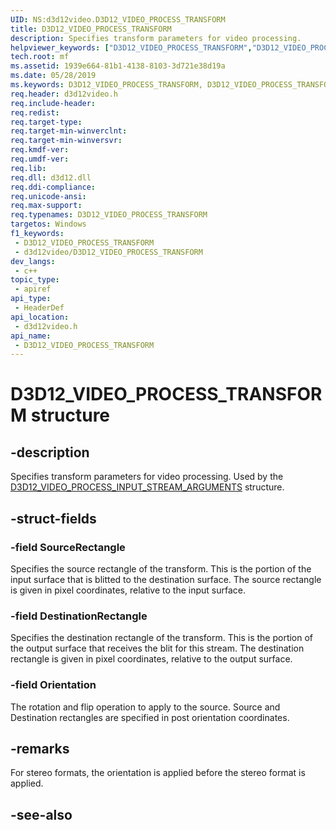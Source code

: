 ```yaml
---
UID: NS:d3d12video.D3D12_VIDEO_PROCESS_TRANSFORM
title: D3D12_VIDEO_PROCESS_TRANSFORM
description: Specifies transform parameters for video processing.
helpviewer_keywords: ["D3D12_VIDEO_PROCESS_TRANSFORM","D3D12_VIDEO_PROCESS_TRANSFORM",""]
tech.root: mf
ms.assetid: 1939e664-81b1-4138-8103-3d721e38d19a
ms.date: 05/28/2019
ms.keywords: D3D12_VIDEO_PROCESS_TRANSFORM, D3D12_VIDEO_PROCESS_TRANSFORM,
req.header: d3d12video.h
req.include-header: 
req.redist: 
req.target-type: 
req.target-min-winverclnt: 
req.target-min-winversvr: 
req.kmdf-ver: 
req.umdf-ver: 
req.lib: 
req.dll: d3d12.dll
req.ddi-compliance: 
req.unicode-ansi: 
req.max-support: 
req.typenames: D3D12_VIDEO_PROCESS_TRANSFORM
targetos: Windows
f1_keywords:
 - D3D12_VIDEO_PROCESS_TRANSFORM
 - d3d12video/D3D12_VIDEO_PROCESS_TRANSFORM
dev_langs:
 - c++
topic_type:
 - apiref
api_type:
 - HeaderDef
api_location:
 - d3d12video.h
api_name:
 - D3D12_VIDEO_PROCESS_TRANSFORM
---
```


# D3D12_VIDEO_PROCESS_TRANSFORM structure


## -description

Specifies transform parameters for video processing. Used by the [D3D12_VIDEO_PROCESS_INPUT_STREAM_ARGUMENTS](ns-d3d12video-d3d12_video_process_input_stream_arguments.md) structure.

## -struct-fields

### -field SourceRectangle

Specifies the source rectangle of the transform. This is the portion of the input surface that is blitted to the destination surface. The source rectangle is given in pixel coordinates, relative to the input surface.

### -field DestinationRectangle

Specifies the destination rectangle of the transform. This is the portion of the output surface that receives the blit for this stream. The destination rectangle is given in pixel coordinates, relative to the output surface.

### -field Orientation

 
The rotation and flip operation to apply to the source.  Source and Destination rectangles are specified in post orientation coordinates.

## -remarks

For stereo formats, the orientation is applied before the stereo format is applied.

## -see-also

